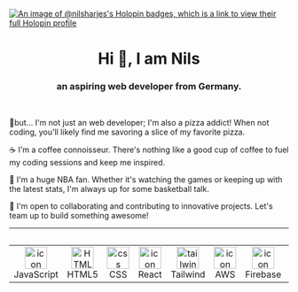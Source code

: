 [![An image of @nilsharjes's Holopin badges, which is a link to view their full Holopin profile](https://holopin.me/nharjes)](https://holopin.io/@nharjes)


<h1 align="center">Hi 👋, I am Nils </h1>

<h3 align="center">an aspiring web developer from Germany. </h3> 

<br />


🍕but... I'm not just an web developer; I'm also a pizza addict! When not coding, you'll likely find me savoring a slice of my favorite pizza.

☕ I'm a coffee connoisseur. There's nothing like a good cup of coffee to fuel my coding sessions and keep me inspired.

🏀 I'm a huge NBA fan. Whether it's watching the games or keeping up with the latest stats, I'm always up for some basketball talk.

🤝 I'm open to collaborating and contributing to innovative projects. Let's team up to build something awesome!

<b />

---

<div style="display: flex; align-items: flex-start; align: center">
<table align="center">
  <tr>
<td align="center" width="96">
<img src="https://techstack-generator.vercel.app/js-icon.svg" alt="icon" width="40" height="40" />
      <br>JavaScript     
</td>
<td align="center" width="96">
<img src="https://skillicons.dev/icons?i=html" width="40" height="40" alt="HTML5" />
      <br>HTML5
</td>
<td align="center" width="96">
<img src="https://skillicons.dev/icons?i=css" width="40" height="40" alt="css" />
      <br>CSS
</td>
<td align="center" width="96">
<img src="https://techstack-generator.vercel.app/react-icon.svg" alt="icon" width="40" height="40" />
      <br>React
</td>
<td align="center" width="96">
<img src="https://www.vectorlogo.zone/logos/tailwindcss/tailwindcss-icon.svg" alt="tailwind" width="40" height="40"/>
      <br>Tailwind
 </td>
 <td align="center" width="96">
 <img src="https://techstack-generator.vercel.app/aws-icon.svg" alt="icon" width="40" height="40" />
      <br>AWS
</td>
<td align="center" width="96">
<img src="https://skillicons.dev/icons?i=firebase" alt="icon" width="40" height="40" />
      <br>Firebase
</td>
<td align="center" width="96">  
<img src="https://skillicons.dev/icons?i=vscode" width="40" height="40" alt="VsCode" />
      <br>VsCode
</td>
<td align="center" width="96">
<img src="https://techstack-generator.vercel.app/csharp-icon.svg" alt="icon" width="40" height="40" />
      <br>C#
</td>
</tr>
       </table>
</div>



